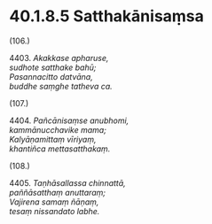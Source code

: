 

# 40.1.8.5 Satthakānisaṃsa





(106.)

4403\. _Akakkase apharuse,_  
_sudhote satthake bahū;_  
_Pasannacitto datvāna,_  
_buddhe saṃghe tatheva ca._  


(107.)

4404\. _Pañcānisaṃse anubhomi,_  
_kammānucchavike mama;_  
_Kalyāṇamittaṃ vīriyaṃ,_  
_khantiñca mettasatthakaṃ._  


(108.)

4405\. _Taṇhāsallassa chinnattā,_  
_paññāsatthaṃ anuttaraṃ;_  
_Vajirena samaṃ ñāṇaṃ,_  
_tesaṃ nissandato labhe._  




